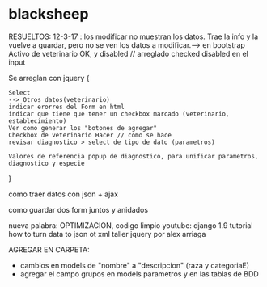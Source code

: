 # blacksheep
RESUELTOS:
12-3-17 : 
los modificar no muestran los datos. Trae la info y la vuelve a guardar, pero no se ven los datos a modificar.--> en bootstrap
Activo de veterinario OK, y disabled  // arreglado checked disabled en el input


Se arreglan con jquery {

	Select
	--> Otros datos(veterinario)
	indicar erorres del Form en html 
	indicar que tiene que tener un checkbox marcado (veterinario, establecimiento)
	Ver como generar los "botones de agregar"
	Checkbox de veterinario Hacer // como se hace
	revisar diagnostico > select de tipo de dato (parametros)

	Valores de referencia popup de diagnostico, para unificar parametros, diagnostico y especie
}





como traer datos con json + ajax

como guardar dos form juntos y anidados

nueva palabra: OPTIMIZACION, codigo limpio
youtube: django 1.9 tutorial how to turn data to json ot xml
taller jquery por alex arriaga


AGREGAR EN CARPETA:
- cambios en models de "nombre" a "descripcion" (raza y categoriaE)
- agregar el campo grupos en models parametros y en las tablas de BDD

